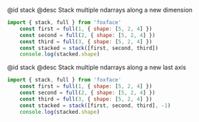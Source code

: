 @id stack
@desc Stack multiple ndarrays along a new dimension

```js
import { stack, full } from 'foxface'
    const first = full(1, { shape: [5, 2, 4] })
    const second = full(2, { shape: [5, 2, 4] })
    const third = full(3, { shape: [5, 2, 4] })
    const stacked = stack([first, second, third])
    console.log(stacked.shape)
```

@id stack
@desc Stack multiple ndarrays along a new last axis

```js
import { stack, full } from 'foxface'
    const first = full(1, { shape: [5, 2, 4] })
    const second = full(2, { shape: [5, 2, 4] })
    const third = full(3, { shape: [5, 2, 4] })
    const stacked = stack([first, second, third], -1)
    console.log(stacked.shape)
```